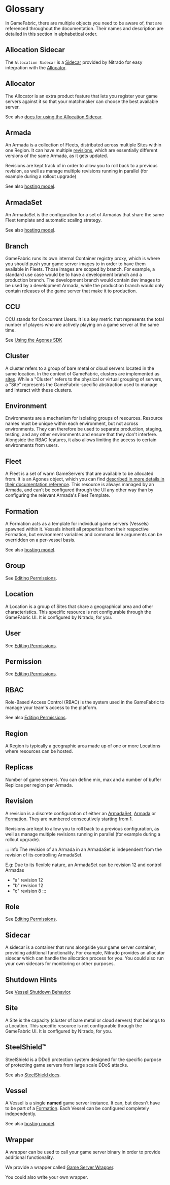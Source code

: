 # Glossary

In GameFabric, there are multiple objects you need to be aware of, that are referenced throughout the documentation. Their names and description are detailed in this section in alphabetical order.


## Allocation Sidecar
The `Allocation Sidecar` is a [Sidecar](#sidecar) provided by Nitrado for easy integration with the [Allocator](#allocator).


## Allocator
The Allocator is an extra product feature that lets you register your game servers against it so that your matchmaker can choose the best available server.


See also [docs for using the Allocation Sidecar](/multiplayer-servers/multiplayer-services/server-allocation/automatically-registering-game-servers).


## Armada

An Armada is a collection of Fleets, distributed across multiple Sites within one Region.
It can have multiple [revisions](/multiplayer-servers/getting-started/glossary#revision), which are essentially different versions of the same Armada, as it gets updated.


Revisions are kept track of in order to allow you to roll back to a previous revision, as well as manage multiple revisions running in parallel (for example during a rollout upgrade)


See also [hosting model](/multiplayer-servers/hosting-models/identifying-your-hosting-model).

## ArmadaSet

An ArmadaSet is the configuration for a set of Armadas that share the same Fleet template and automatic scaling strategy.


See also [hosting model](/multiplayer-servers/hosting-models/identifying-your-hosting-model).

## Branch

GameFabric runs its own internal Container registry proxy, which is where you should push your game server images to in order to have them available in Fleets.
Those images are scoped by branch. For example, a standard use case would be to have a development branch and a production branch. The development branch would contain dev images to be used by a development Armada, while the production branch would only contain releases of the game server that make it to production.

## CCU
CCU stands for Concurrent Users. It is a key metric that represents the total number of players who are actively playing on a game server at the same time.

See [Using the Agones SDK](/multiplayer-servers/getting-started/using-the-agones-sdk.md#player-count-and-capacity-tracking)

## Cluster
A cluster refers to a group of bare metal or cloud servers located in the same location.
In the context of GameFabric, clusters are implemented as [sites](/multiplayer-servers/getting-started/glossary#site). While a "Cluster" refers to the physical or virtual grouping of servers, a "Site" represents the GameFabric-specific abstraction used to manage and interact with these clusters.


## Environment

Environments are a mechanism for isolating groups of resources. Resource names must be unique within each environment, but not across environments.
They can therefore be used to separate production, staging, testing, and any other environments and ensure that they don't interfere.
Alongside the RBAC features, it also allows limiting the access to certain environments from users.

## Fleet

A Fleet is a set of warm GameServers that are available to be allocated from.
It is an Agones object, which you can find [described in more details in their documentation reference](https://agones.dev/site/docs/reference/fleet/).
This resource is always managed by an Armada, and can't be configured through the UI any other way than by configuring the relevant Armada's Fleet Template.

## Formation

A Formation acts as a template for individual game servers (Vessels) spawned within it. Vessels inherit all properties from their respective Formation, but environment variables and command line arguments can be overridden on a per-vessel basis.


See also [hosting model](/multiplayer-servers/hosting-models/identifying-your-hosting-model).

## Group

See [Editing Permissions](/multiplayer-servers/getting-started/editing-permissions#group).

## Location

A Location is a group of Sites that share a geographical area and other characteristics.
This specific resource is not configurable through the GameFabric UI. It is configured by Nitrado, for you.

## User

See [Editing Permissions](/multiplayer-servers/getting-started/editing-permissions#user).

## Permission

See [Editing Permissions](/multiplayer-servers/getting-started/editing-permissions).

## RBAC

Role-Based Access Control (RBAC) is the system used in the GameFabric to manage your team's access to the platform.

See also [Editing Permissions](/multiplayer-servers/getting-started/editing-permissions).

## Region

A Region is typically a geographic area made up of one or more Locations where resources can be hosted.

## Replicas
Number of game servers. You can define min, max and a number of buffer Replicas per region per Armada.

## Revision
A revision is a discrete configuration of either an [ArmadaSet](#armadaset), [Armada](#armada) or [Formation](#formation). They are numbered consecutively starting from 1.

Revisions are kept to allow you to roll back to a previous configuration, as well as manage multiple revisions running in parallel (for example during a rollout upgrade).


::: info
The revision of an Armada in an ArmadaSet is independent from the revision of its controlling ArmadaSet.


E.g: Due to its flexible nature, an ArmadaSet can be revision 12 and control Armadas
 - "a" revision 12
 - "b" revision 12
 - "c" revision 8
:::

## Role

See [Editing Permissions](/multiplayer-servers/getting-started/editing-permissions#role).

## Sidecar

A sidecar is a container that runs alongside your game server container, providing additional functionality.
For example, Nitrado provides an allocator sidecar which can handle the allocation process for you.
You could also run your own sidecars for monitoring or other purposes.

## Shutdown Hints

See [Vessel Shutdown Behavior](/multiplayer-servers/getting-started/vessel-shutdown-behavior).

## Site

A Site is the capacity (cluster of bare metal or cloud servers) that belongs to a Location.
This specific resource is not configurable through the GameFabric UI. It is configured by Nitrado, for you.

## SteelShield™

SteelShield is a DDoS protection system designed for the specific purpose of protecting game servers from large scale DDoS attacks.


See also [SteelShield docs](/steelshield/unreal-engine-plugin/introduction).

## Vessel

A Vessel is a single **named** game server instance. It can, but doesn't have to be part of a [Formation](#formation).
Each Vessel can be configured completely independently.


See also [hosting model](/multiplayer-servers/hosting-models/identifying-your-hosting-model).

## Wrapper

A wrapper can be used to call your game server binary in order to provide additional functionality.

We provide a wrapper called [Game Server Wrapper](/multiplayer-servers/multiplayer-services/game-server-wrapper).

You could also write your own wrapper.
